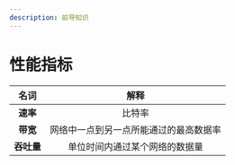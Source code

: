 ```yaml
---
description: 前导知识
---
```


# 性能指标

| 名词 | 解释 |
| :---: | :---: |
| **速率** | 比特率 |
| **带宽** | 网络中一点到另一点所能通过的最高数据率 |
| **吞吐量** | 单位时间内通过某个网络的数据量 |



